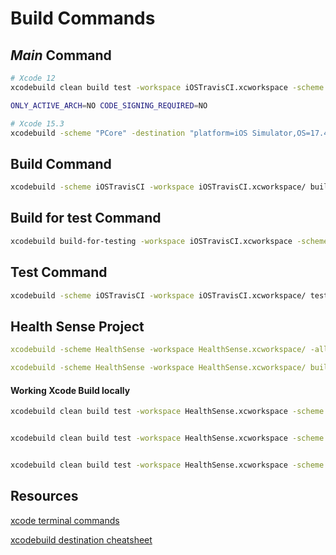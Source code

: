 # Build Commands

## *Main* Command

```sh
# Xcode 12
xcodebuild clean build test -workspace iOSTravisCI.xcworkspace -scheme iOSTravisCI -sdk iphonesimulator -destination "platform=iOS Simulator,OS=12.1,name=iPhone 7" 

ONLY_ACTIVE_ARCH=NO CODE_SIGNING_REQUIRED=NO

# Xcode 15.3
xcodebuild -scheme "PCore" -destination "platform=iOS Simulator,OS=17.4,name=iPhone 15" build

```


## Build Command

```bash
xcodebuild -scheme iOSTravisCI -workspace iOSTravisCI.xcworkspace/ build
```

## Build for test Command

```bash
xcodebuild build-for-testing -workspace iOSTravisCI.xcworkspace -scheme iOSTravisCI -destination generic/platform=iOS
```



## Test Command

```bash
xcodebuild -scheme iOSTravisCI -workspace iOSTravisCI.xcworkspace/ test
```


## Health Sense Project

```yaml
xcodebuild -scheme HealthSense -workspace HealthSense.xcworkspace/ -allowProvisioningUpdates build

xcodebuild -scheme HealthSense -workspace HealthSense.xcworkspace/ build
```


#### Working Xcode Build locally

```bash
xcodebuild clean build test -workspace HealthSense.xcworkspace -scheme HealthSenseCI -destination "platform=iOS Simulator,OS=13.3,name=iPhone 11" ONLY_ACTIVE_ARCH=NO CODE_SIGNING_REQUIRED=NO


xcodebuild clean build test -workspace HealthSense.xcworkspace -scheme HealthSenseCI -sdk universal -destination "platform=iOS Simulator,OS=13.3,name=iPhone 11" ONLY_ACTIVE_ARCH=NO CODE_SIGNING_REQUIRED=NO


xcodebuild clean build test -workspace HealthSense.xcworkspace -scheme HealthSenseCI -destination "platform=iOS Simulator,OS=13.3,name=iPhone 11" ONLY_ACTIVE_ARCH=NO CODE_SIGNING_REQUIRED=NO -skip-testing:HealthSenseUITests
```


## Resources


[xcode terminal commands](xcode.md)

[xcodebuild destination cheatsheet](https://mokacoding.com/blog/xcodebuild-destination-options/)